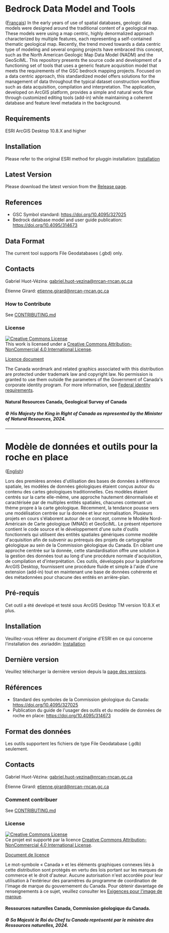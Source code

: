 # Bedrock Data Model and Tools

([Français](#Modèle-de-données-et-outils-pour-la-roche-en-place))
In the early years of use of spatial databases, geologic data models were designed around the traditional content of a geological map. These models were using a map centric, highly denormalized approach characterized by multiple features, each representing a self-contained thematic geological map. Recently, the trend moved towards a data centric type of modeling and several ongoing projects have embraced this concept, such as the North American Geologic Map Data Model (NADM) and the GeoSciML. This repository presents the source code and development of a functioning set of tools that uses a generic feature acquisition model that meets the requirements of the GSC bedrock mapping projects. Focused on a data centric approach, this standardized model offers solutions for the management of data throughout the typical dataset construction workflow such as data acquisition, compilation and interpretation. The application, developed on ArcGIS platform, provides a simple and natural work flow through customized editing tools (add-in) while maintaining a coherent database and feature level metadata in the background.

## Requirements

ESRI ArcGIS Desktop 10.8.X and higher

## Installation

Please refer to the original ESRI method for pluggin installation:
[Installation](https://desktop.arcgis.com/en/arcmap/latest/analyze/python-addins/sharing-and-installing-add-ins.htm)

## Latest Version

Please download the latest version from the [Release page](https://github.com/NRCan/GSC-Bedrock-Data-Model-and-Tools/releases).

## References

* GSC Symbol standard: https://doi.org/10.4095/327025
* Bedrock database model and user guide publication: https://doi.org/10.4095/314673

## Data Format

The current tool supports File Geodatabases (.gbd) only.

## Contacts

Gabriel Huot-Vézina: gabriel.huot-vezina@nrcan-rncan.gc.ca

Étienne Girard: etienne.girard@nrcan-rncan.gc.ca

### How to Contribute

See [CONTRIBUTING.md](CONTRIBUTING.md)

### License
<a rel="license" href="http://creativecommons.org/licenses/by-nc/4.0/"><img alt="Creative Commons License" style="border-width:0" src="https://i.creativecommons.org/l/by-nc/4.0/88x31.png" /></a><br />This work is licensed under a <a rel="license" href="http://creativecommons.org/licenses/by-nc/4.0/">Creative Commons Attribution-NonCommercial 4.0 International License</a>.

[Licence document](LICENCE.txt)

The Canada wordmark and related graphics associated with this distribution are protected under trademark law and copyright law. No permission is granted to use them outside the parameters of the Government of Canada's corporate identity program. For more information, see [Federal identity requirements](https://www.canada.ca/en/treasury-board-secretariat/topics/government-communications/federal-identity-requirements.html).

#### Natural Resources Canada, Geological Survey of Canada
##### © His Majesty the King in Right of Canada as represented by the Minister of Natural Resources, 2024.

______________________

# Modèle de données et outils pour la roche en place

([English](#Bedrock-Data-Model-and-Tools))

Lors des premières années d'utilisation des bases de données à référence spatiale, les modèles de données géologiques étaient conçus autour du contenu des cartes géologiques traditionnelles. Ces modèles étaient centrés sur la carte elle-même, une approche hautement dénormalisée et caractérisée par de multiples entités spatiales, chacunes contenant un thème propre à la carte géologique. Récemment, la tendance pousse vers une modélisation centrée sur la donnée et leur normalisation. Plusieurs projets en cours s'élaborent autour de ce concept, comme le Modèle Nord-Américain de Carte géologique (MNAD) et GeoSciML. Le présent répertoire contient le code source et le développement d'une suite d'outils fonctionnels qui utilisent des entités spatiales génériques comme modèle d'acquisition afin de subvenir au prérequis des projets de cartographie géologique au sein de la Commission géologique du Canada. En ciblant une approche centrée sur la donnée, cette standardisation offre une solution à la gestion des données tout au long d'une procédure normale d'acquisition, de compilation et d'interprétation. Ces outils, développés pour la plateforme ArcGIS Desktop, fournissent une procédure fluide et simple à l'aide d'une extension (add-in) tout en maintenant une base de données cohérente et des métadonnées pour chacune des entités en arrière-plan.

## Pré-requis

Cet outil a été developé et testé sous ArcGIS Desktop TM version 10.8.X et plus.

## Installation

Veuillez-vous référer au document d'origine d'ESRI en ce qui concerne l'installation des .esriaddin:
[Installation](https://desktop.arcgis.com/en/arcmap/latest/analyze/python-addins/sharing-and-installing-add-ins.htm)

## Dernière version

Veuillez télécharger la dernière version depuis la [page des versions](https://github.com/NRCan/GSC-Bedrock-Data-Model-and-Tools/releases).

## Références

* Standard des symboles de la Commission géologique du Canada: https://doi.org/10.4095/327025
* Publication du guide de l'usager des outils et du modèle de données de roche en place: https://doi.org/10.4095/314673

## Format des données

Les outils supportent les fichiers de type File Geodatabase (.gdb) seulement.

## Contacts

Gabriel Huot-Vézina: gabriel.huot-vezina@nrcan-rncan.gc.ca

Étienne Girard: etienne.girard@nrcan-rncan.gc.ca

### Comment contribuer

See [CONTRIBUTING.md](CONTRIBUTING.md)

### License
<a rel="license" href="http://creativecommons.org/licenses/by-nc/4.0/"><img alt="Creative Commons License" style="border-width:0" src="https://i.creativecommons.org/l/by-nc/4.0/88x31.png" /></a><br />Ce projet est supporté par la licence <a rel="license" href="http://creativecommons.org/licenses/by-nc/4.0/">Creative Commons Attribution-NonCommercial 4.0 International License</a>.

[Document de licence](LICENCE_French.txt)

Le mot-symbole « Canada » et les éléments graphiques connexes liés à cette distribution sont protégés en vertu des lois portant sur les marques de commerce et le droit d'auteur. Aucune autorisation n'est accordée pour leur utilisation à l'extérieur des paramètres du programme de coordination de l'image de marque du gouvernement du Canada. Pour obtenir davantage de renseignements à ce sujet, veuillez consulter les [Exigences pour l'image de marque](https://www.canada.ca/fr/secretariat-conseil-tresor/sujets/communications-gouvernementales/exigences-image-marque.html).

#### Ressources naturelles Canada, Commission géologique du Canada.
##### © Sa Majesté le Roi du Chef tu Canada représenté par le ministre des Ressources naturelles, 2024.
